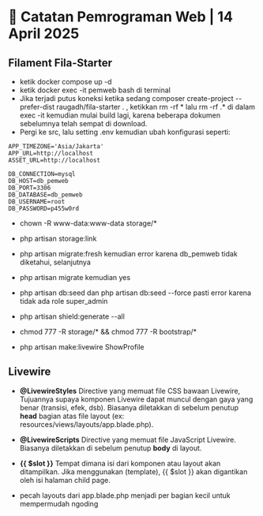 # 📝 Catatan Pemrograman Web | 14 April 2025

## Filament Fila-Starter
- ketik docker compose up -d
- ketik docker exec -it pemweb bash di terminal 
- Jika terjadi putus koneksi ketika sedang composer create-project --prefer-dist raugadh/fila-starter . , ketikkan rm -rf * lalu rm -rf .* di dalam exec -it kemudian mulai build lagi, karena beberapa dokumen sebelumnya telah sempat di download.
- Pergi ke src, lalu setting .env kemudian ubah konfigurasi seperti:
```.env
APP_TIMEZONE='Asia/Jakarta'
APP_URL=http://localhost
ASSET_URL=http://localhost

DB_CONNECTION=mysql
DB_HOST=db_pemweb
DB_PORT=3306
DB_DATABASE=db_pemweb
DB_USERNAME=root
DB_PASSWORD=p455w0rd

```

- chown -R www-data:www-data storage/*
- php artisan storage:link
- php artisan migrate:fresh kemudian error karena db_pemweb tidak diketahui, selanjutnya
- php artisan migrate kemudian yes
- php artisan db:seed dan php artisan db:seed --force pasti error karena tidak ada role super_admin
- php artisan shield:generate --all
- chmod 777 -R storage/* && chmod 777 -R bootstrap/*


- php artisan make:livewire ShowProfile


## Livewire
- **@LivewireStyles** Directive yang memuat file CSS bawaan Livewire, 
Tujuannya supaya komponen Livewire dapat muncul dengan gaya yang benar (transisi, efek, dsb). Biasanya diletakkan di sebelum penutup **head** bagian atas file layout (ex: resources/views/layouts/app.blade.php).

- **@LivewireScripts** Directive yang memuat file JavaScript Livewire. Biasanya diletakkan di sebelum penutup **body** di layout.

- **{{ $slot }}** Tempat dimana isi dari komponen atau layout akan ditampilkan. Jika menggunakan (template), {{ $slot }} akan digantikan oleh isi halaman child page.


- pecah layouts dari app.blade.php menjadi per bagian kecil untuk mempermudah ngoding